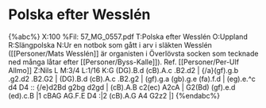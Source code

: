 # Polska efter Wesslén

{%abc%}
X:100
%Fil: 57_MG_0557.pdf
T:Polska efter Wesslén
O:Uppland
R:Slängpolska
N:Ur en notbok som gått i arv i släkten Wesslén ([[Personer/Mats Wesslén]] är organisten i Överlövsta socken som tecknade ned många låtar efter [[Personer/Byss-Kalle]]). Ref. [[Personer/Per-Ulf Allmo]]
Z:Nils L
M:3/4
L:1/16
K:G
(DG).B.d (cB).A.c .B2.d2 | {/a}(gf).g.b .g2.d2 .B2.G2 | (DG).B.d (cB).A.c .B2.g2 | (gf).g.a (gb).g.e (fa).f.d |
(eg).e.^c d4 D4 :: {/e}d2Bd g2bg d2gd | (cB).A.B c2(ec) A2cA | G2(Bd) (gf).e.d (ed).c.B |1
cBAG AG.F.E D4 :|2 (cB).A.G A4 G2z2 |]
{%endabc%}
